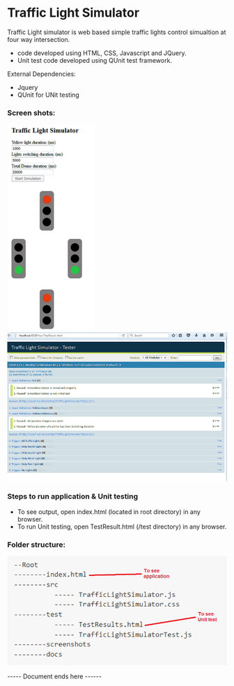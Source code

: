 # Traffic Light Simulator

Traffic Light simulator is web based simple traffic lights control simualtion at four way intersection.

  - code developed using HTML, CSS, Javascript and JQuery.
  - Unit test code developed using QUnit test framework.

External Dependencies:
  - Jquery
  - QUnit for UNit testing

### Screen shots:

<img src="./screenshots/trafficLightsOutput.png" width="200">
<img src="./screenshots/UNitTestResults.png" width="600">


### Steps to run application & Unit testing

* To see output, open index.html (located in root directory) in any browser.
* To run Unit testing, open TestResult.html (/test directory) in any browser.

### Folder structure:
<img src="./screenshots/Folderstructure.png" width="700">

----- Document ends here ------


